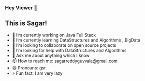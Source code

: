 ### Hey Viewer 👋

## This is Sagar!

- 🔭 I’m currently working on Java Full Stack
- 🌱 I’m currently learning DataStructures and Algorithms , BigData
- 👯 I’m looking to collaborate on open source projects
- 🤔 I’m looking for help with DataStructures and Algorithms
- 💬 Ask me about anything which I know
- 📫 How to reach me: sagarreddyguvvala@gmail.com
- 😄 Pronouns: gsr
- ⚡ Fun fact: I am very lazy

<!--
**gsrsagar/gsrsagar** is a ✨ _special_ ✨ repository because its `README.md` (this file) appears on your GitHub profile.

Here are some ideas to get you started:

- 🔭 I’m currently working on Java Full Stack
- 🌱 I’m currently learning DataStructures and Algorithms , BigDaga
- 👯 I’m looking to collaborate on open source projects
- 🤔 I’m looking for help with DataStructures and Algorithms
- 💬 Ask me about anything which I know
- 📫 How to reach me: sagarreddyguvvala@gmail.com
- 😄 Pronouns: gsr
- ⚡ Fun fact: I am very lazy
-->
